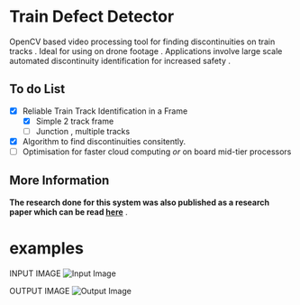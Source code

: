 # Train Defect Detector 
OpenCV based video processing tool for finding discontinuities on train tracks . Ideal for using on drone footage . 
Applications involve large scale automated discontinuity identification for increased safety . 


## To do List 
- [x] Reliable Train Track Identification in a Frame 
  - [x] Simple 2 track frame 
  - [ ] Junction , multiple tracks 
- [x] Algorithm to find discontinuities consitently. 
- [ ] Optimisation for faster cloud computing _or_ on board mid-tier processors

## More Information 
__The research done for this system was also published as a research paper which can be read [here](https://drive.google.com/open?id=1VrEZ6yrioNMSc7YD1DvpFNbvUDejMPn4)__ .



# examples
INPUT IMAGE
![Input Image](https://i.imgur.com/4ID9JFJ.jpg)

OUTPUT IMAGE
![Output Image](https://i.imgur.com/CAVcbRt.png)
